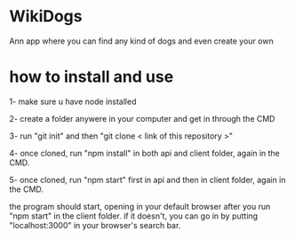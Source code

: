 # WikiDogs
Ann app where you can find any kind of dogs and even create your own



# how to install and use

1- make sure u have node installed 

2- create a folder anywere in your computer and get in through the CMD

3- run "git init" and then "git clone < link of this repository >"

4- once cloned, run "npm install" in both api and client folder, again in the CMD.

5- once cloned, run "npm start" first in api and then in client folder, again in the CMD.

the program should start, opening in your default browser after you run "npm start" in the client folder.
if it doesn't, you can go in by putting "localhost:3000" in your browser's search bar.
